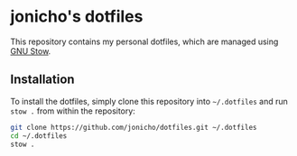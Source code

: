 # jonicho's dotfiles

This repository contains my personal dotfiles, which are managed using [GNU Stow](https://www.gnu.org/software/stow/).

## Installation

To install the dotfiles, simply clone this repository into `~/.dotfiles` and run `stow .` from within the repository:

```sh
git clone https://github.com/jonicho/dotfiles.git ~/.dotfiles
cd ~/.dotfiles
stow .
```
